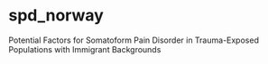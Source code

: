 # spd_norway
Potential Factors for Somatoform Pain Disorder in Trauma-Exposed Populations with Immigrant Backgrounds
